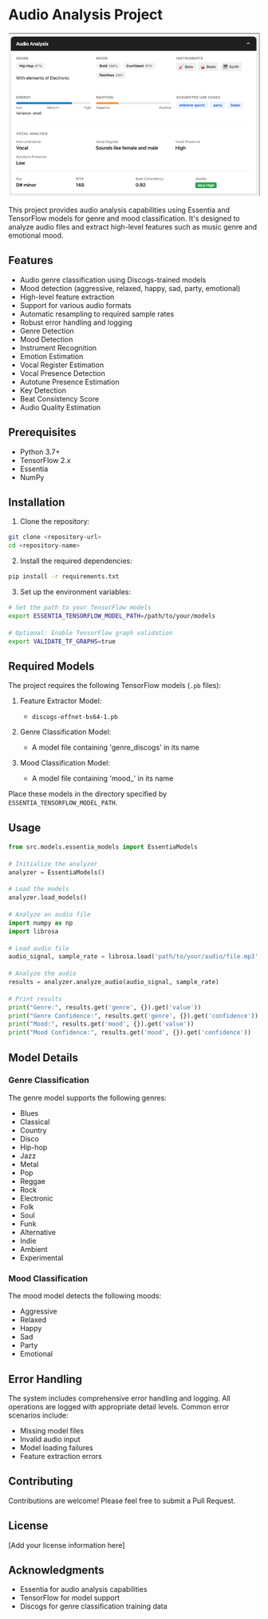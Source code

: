 # Audio Analysis Project

![Audio Analysis Project](thumbnail.png)

This project provides audio analysis capabilities using Essentia and TensorFlow models for genre and mood classification. It's designed to analyze audio files and extract high-level features such as music genre and emotional mood.

## Features

- Audio genre classification using Discogs-trained models
- Mood detection (aggressive, relaxed, happy, sad, party, emotional)
- High-level feature extraction
- Support for various audio formats
- Automatic resampling to required sample rates
- Robust error handling and logging
- Genre Detection
- Mood Detection
- Instrument Recognition
- Emotion Estimation
- Vocal Register Estimation
- Vocal Presence Detection
- Autotune Presence Estimation
- Key Detection
- Beat Consistency Score
- Audio Quality Estimation

## Prerequisites

- Python 3.7+
- TensorFlow 2.x
- Essentia
- NumPy

## Installation

1. Clone the repository:
```bash
git clone <repository-url>
cd <repository-name>
```

2. Install the required dependencies:
```bash
pip install -r requirements.txt
```

3. Set up the environment variables:
```bash
# Set the path to your TensorFlow models
export ESSENTIA_TENSORFLOW_MODEL_PATH=/path/to/your/models

# Optional: Enable TensorFlow graph validation
export VALIDATE_TF_GRAPHS=true
```

## Required Models

The project requires the following TensorFlow models (`.pb` files):

1. Feature Extractor Model:
   - `discogs-effnet-bs64-1.pb`

2. Genre Classification Model:
   - A model file containing 'genre_discogs' in its name

3. Mood Classification Model:
   - A model file containing 'mood_' in its name

Place these models in the directory specified by `ESSENTIA_TENSORFLOW_MODEL_PATH`.

## Usage

```python
from src.models.essentia_models import EssentiaModels

# Initialize the analyzer
analyzer = EssentiaModels()

# Load the models
analyzer.load_models()

# Analyze an audio file
import numpy as np
import librosa

# Load audio file
audio_signal, sample_rate = librosa.load('path/to/your/audio/file.mp3', sr=None)

# Analyze the audio
results = analyzer.analyze_audio(audio_signal, sample_rate)

# Print results
print("Genre:", results.get('genre', {}).get('value'))
print("Genre Confidence:", results.get('genre', {}).get('confidence'))
print("Mood:", results.get('mood', {}).get('value'))
print("Mood Confidence:", results.get('mood', {}).get('confidence'))
```

## Model Details

### Genre Classification
The genre model supports the following genres:
- Blues
- Classical
- Country
- Disco
- Hip-hop
- Jazz
- Metal
- Pop
- Reggae
- Rock
- Electronic
- Folk
- Soul
- Funk
- Alternative
- Indie
- Ambient
- Experimental

### Mood Classification
The mood model detects the following moods:
- Aggressive
- Relaxed
- Happy
- Sad
- Party
- Emotional

## Error Handling

The system includes comprehensive error handling and logging. All operations are logged with appropriate detail levels. Common error scenarios include:

- Missing model files
- Invalid audio input
- Model loading failures
- Feature extraction errors

## Contributing

Contributions are welcome! Please feel free to submit a Pull Request.

## License

[Add your license information here]

## Acknowledgments

- Essentia for audio analysis capabilities
- TensorFlow for model support
- Discogs for genre classification training data 